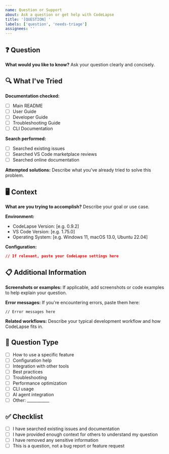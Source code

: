 ```yaml
---
name: Question or Support
about: Ask a question or get help with CodeLapse
title: '[QUESTION] '
labels: ['question', 'needs-triage']
assignees: ''
---
```


## ❓ Question

**What would you like to know?**
Ask your question clearly and concisely.

## 🔍 What I've Tried

**Documentation checked:**
- [ ] Main README
- [ ] User Guide
- [ ] Developer Guide
- [ ] Troubleshooting Guide
- [ ] CLI Documentation

**Search performed:**
- [ ] Searched existing issues
- [ ] Searched VS Code marketplace reviews
- [ ] Searched online documentation

**Attempted solutions:**
Describe what you've already tried to solve this problem.

## 🖥️ Context

**What are you trying to accomplish?**
Describe your goal or use case.

**Environment:**
- CodeLapse Version: [e.g. 0.9.2]
- VS Code Version: [e.g. 1.75.0]
- Operating System: [e.g. Windows 11, macOS 13.0, Ubuntu 22.04]

**Configuration:**
```json
// If relevant, paste your CodeLapse settings here
```

## 📋 Additional Information

**Screenshots or examples:**
If applicable, add screenshots or code examples to help explain your question.

**Error messages:**
If you're encountering errors, paste them here:
```
// Error messages here
```

**Related workflows:**
Describe your typical development workflow and how CodeLapse fits in.

## 🎯 Question Type

- [ ] How to use a specific feature
- [ ] Configuration help
- [ ] Integration with other tools
- [ ] Best practices
- [ ] Troubleshooting
- [ ] Performance optimization
- [ ] CLI usage
- [ ] AI agent integration
- [ ] Other: ___________

## ✅ Checklist

- [ ] I have searched existing issues and documentation
- [ ] I have provided enough context for others to understand my question
- [ ] I have removed any sensitive information
- [ ] This is a question, not a bug report or feature request